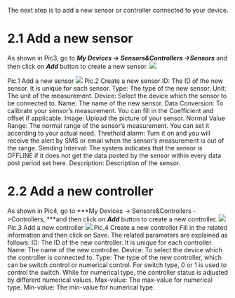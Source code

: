 The next step is to add a new sensor or controller connected to your device.
# 2.1 Add a new sensor
As shown in Pic3, go to ***My Devices -> Sensors&Controllers ->Sensors*** and then click on ***Add*** button to create a new sensor.
![][3]

Pic.1 Add a new sensor
![][4]
Pic.2 Create a new sensor
ID: The ID of the new sensor. It is unique for each sensor.
Type: The type of the new sensor.
Unit: The unit of the measurement.
Device: Select the device which the sensor to be connected to.
Name: The name of the new sensor.
Data Conversion: To calibrate your sensor’s measurement. You can fill in the Coefficient and offset if applicable.
Image: Upload the picture of your sensor.
Normal Value Range: The normal range of the sensor’s measurement. You can set it according to your actual need.
Threthold alarm: Turn it on and you will receive the alert by SMS or email when the sensor’s measurement is out of the range.
Sending Interval: The system indicates that the sensor is OFFLINE if it does not get the data posted by the sensor within every data post period set here.
Description: Description of the sensor.

# 2.2 Add a new controller
As shown in Pic4, go to ***My Devices -> Sensors&Controllers ->Controllers, ***and then click on ***Add*** button to create a new controller.
![][5]
Pic.3 Add a new controller
![][6]
Pic.4 Create a new controller
Fill in the related information and then click on Save.
The related parameters are explained as follows:
ID: The ID of the new controller. It is unique for each controller.
Name: The name of the new controller.
Device: To select the device which the controller is connected to.
Type: The type of the new controller, which can be switch control or numerical control. For switch type, 0 or 1 is used to control the switch. While for numerical type, the controller status is adjusted by different numerical values.
Max-value: The max-value for numerical type.
Min-value: The min-value for numerical type.

[3]: https://leweidoc.oss-cn-hangzhou.aliyuncs.com/lewei50/img/devicebitmanual-xj-20180930-3.jpg
[4]: https://leweidoc.oss-cn-hangzhou.aliyuncs.com/lewei50/img/devicebitmanual-xj-20180930-4.jpg
[5]: https://leweidoc.oss-cn-hangzhou.aliyuncs.com/lewei50/img/devicebitmanual-xj-20180930-5.jpg
[6]: https://leweidoc.oss-cn-hangzhou.aliyuncs.com/lewei50/img/devicebitmanual-xj-20180930-6.jpg
